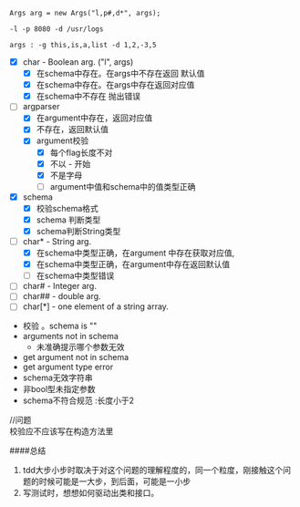 ```
Args arg = new Args("l,p#,d*", args);

-l -p 8080 -d /usr/logs

args : -g this,is,a,list -d 1,2,-3,5
```



- [x] char    - Boolean arg. ("l", args)
  - [x] 在schema中存在。在args中不存在返回 默认值
  - [x] 在schema中存在。在args中存在返回对应值
  - [x] 在schema中不存在 抛出错误
- [ ] argparser  
  - [x] 在argument中存在，返回对应值
  - [x] 不存在，返回默认值
  - [x] argument校验
    - [x] 每个flag长度不对
    - [x] 不以 - 开始
    - [x] 不是字母
    - [ ] argument中值和schema中的值类型正确
- [x] schema  
  - [x] 校验schema格式
  - [x] schema 判断类型
  - [x] schema判断String类型
- [ ] char*   - String arg.  
  - [x] 在schema中类型正确，在argument 中存在获取对应值,
  - [x] 在schema中类型正确，在argument中存在返回默认值
  - [ ] 在schema中类型错误
- [ ] char#   - Integer arg. 
- [ ] char##  - double arg.
- [ ] char[*] - one element of a string array. 

 -  校验 。schema is ""
   - arguments not in schema
     - 未准确提示哪个参数无效
   - get argument not in schema 
   - get argument type error 
   - schema无效字符串
   - 非bool型未指定参数
   - schema不符合规范 :长度小于2

//问题  
校验应不应该写在构造方法里

####总结
1. tdd大步小步时取决于对这个问题的理解程度的，同一个粒度，刚接触这个问题的时候可能是一大步，到后面，可能是一小步
2. 写测试时，想想如何驱动出类和接口。